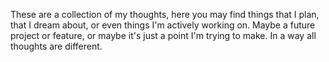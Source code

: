 These are a collection of my thoughts, here you may find things that I plan, that I dream about, or even things I'm actively working on. Maybe a future project or feature, or maybe it's just a point I'm trying to make. In a way all thoughts are different.